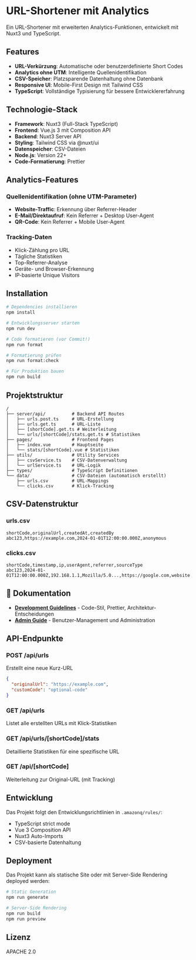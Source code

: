 # URL-Shortener mit Analytics

Ein URL-Shortener mit erweiterten Analytics-Funktionen, entwickelt mit Nuxt3 und TypeScript.

## Features

- **URL-Verkürzung**: Automatische oder benutzerdefinierte Short Codes
- **Analytics ohne UTM**: Intelligente Quellenidentifikation
- **CSV-Speicher**: Platzsparende Datenhaltung ohne Datenbank
- **Responsive UI**: Mobile-First Design mit Tailwind CSS
- **TypeScript**: Vollständige Typisierung für bessere Entwicklererfahrung

## Technologie-Stack

- **Framework**: Nuxt3 (Full-Stack TypeScript)
- **Frontend**: Vue.js 3 mit Composition API
- **Backend**: Nuxt3 Server API
- **Styling**: Tailwind CSS via @nuxt/ui
- **Datenspeicher**: CSV-Dateien
- **Node.js**: Version 22+
- **Code-Formatierung**: Prettier

## Analytics-Features

### Quellenidentifikation (ohne UTM-Parameter)

- **Website-Traffic**: Erkennung über Referrer-Header
- **E-Mail/Direktaufruf**: Kein Referrer + Desktop User-Agent
- **QR-Code**: Kein Referrer + Mobile User-Agent

### Tracking-Daten

- Klick-Zählung pro URL
- Tägliche Statistiken
- Top-Referrer-Analyse
- Geräte- und Browser-Erkennung
- IP-basierte Unique Visitors

## Installation

```bash
# Dependencies installieren
npm install

# Entwicklungsserver starten
npm run dev

# Code formatieren (vor Commit!)
npm run format

# Formatierung prüfen
npm run format:check

# Für Produktion bauen
npm run build
```

## Projektstruktur

```
/
├── server/api/          # Backend API Routes
│   ├── urls.post.ts     # URL-Erstellung
│   ├── urls.get.ts      # URL-Liste
│   ├── [shortCode].get.ts # Weiterleitung
│   └── urls/[shortCode]/stats.get.ts # Statistiken
├── pages/               # Frontend Pages
│   ├── index.vue        # Hauptseite
│   └── stats/[shortCode].vue # Statistiken
├── utils/               # Utility Services
│   ├── csvService.ts    # CSV-Datenverwaltung
│   └── urlService.ts    # URL-Logik
├── types/               # TypeScript Definitionen
└── data/                # CSV-Dateien (automatisch erstellt)
    ├── urls.csv         # URL-Mappings
    └── clicks.csv       # Klick-Tracking
```

## CSV-Datenstruktur

### urls.csv

```csv
shortCode,originalUrl,createdAt,createdBy
abc123,https://example.com,2024-01-01T12:00:00.000Z,anonymous
```

### clicks.csv

```csv
shortCode,timestamp,ip,userAgent,referrer,sourceType
abc123,2024-01-01T12:00:00.000Z,192.168.1.1,Mozilla/5.0...,https://google.com,website
```

## 📖 Dokumentation

- **[Development Guidelines](DEVELOPMENT.md)** - Code-Stil, Prettier, Architektur-Entscheidungen
- **[Admin Guide](ADMIN_GUIDE.md)** - Benutzer-Management und Administration

## API-Endpunkte

### POST /api/urls

Erstellt eine neue Kurz-URL

```json
{
  "originalUrl": "https://example.com",
  "customCode": "optional-code"
}
```

### GET /api/urls

Listet alle erstellten URLs mit Klick-Statistiken

### GET /api/urls/[shortCode]/stats

Detaillierte Statistiken für eine spezifische URL

### GET /api/[shortCode]

Weiterleitung zur Original-URL (mit Tracking)

## Entwicklung

Das Projekt folgt den Entwicklungsrichtlinien in `.amazonq/rules/`:

- TypeScript strict mode
- Vue 3 Composition API
- Nuxt3 Auto-Imports
- CSV-basierte Datenhaltung

## Deployment

Das Projekt kann als statische Site oder mit Server-Side Rendering deployed werden:

```bash
# Static Generation
npm run generate

# Server-Side Rendering
npm run build
npm run preview
```

## Lizenz

APACHE 2.0

